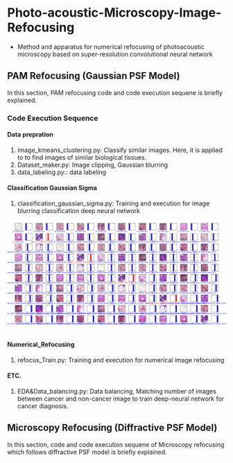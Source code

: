 # Photo-acoustic-Microscopy-Image-Refocusing
- Method and apparatus for numerical refocusing of photoacoustic microscopy based on super-resolution convolutional neural network

## PAM Refocusing (Gaussian PSF Model)

In this section, PAM refocusing code and code execution sequene is briefly explained.

### Code Execution Sequence

#### Data prepration

1. image_kmeans_clustering.py: Classify similar images. Here, it is applied to to find images of similar biological tissues.
2. Dataset_maker.py: Image clipping, Gaussian blurring
3. data_labeling.py:: data labeling

#### Classification Gaussian Sigma 

1. classification_gaussian_sigma.py: Training and execution for image blurring classification deep neural network

![](https://github.com/ganzerkim/PAM-NumericalProcessing/blob/master/Classification_Gaussian_sigma/train_result_img/Classification_of_the_gaussian_sigma_results.png?raw=true)

#### Numerical_Refocusing

1. refocus_Train.py: Training and execution for numerical image refocusing

#### ETC.

1. EDA&Data_balancing.py: Data balancing, Matching number of images between cancer and non-cancer image to train deep-neural network for cancer diagnosis.



## Microscopy Refocusing (Diffractive PSF Model)

In this section, code and code execution sequene of Microscopy refocusing which follows diffractive PSF model is briefly explained.

### 